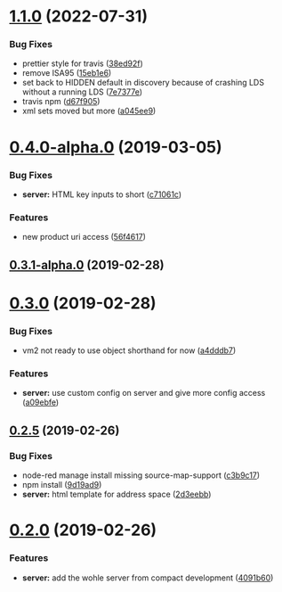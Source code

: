 # [1.1.0](https://github.com/BiancoRoyal/node-red-contrib-opcua-server/compare/v0.4.0...v1.1.0) (2022-07-31)


### Bug Fixes

* prettier style for travis ([38ed92f](https://github.com/BiancoRoyal/node-red-contrib-opcua-server/commit/38ed92f9889a1e5035f73fe58896e6c3ff46472e))
* remove ISA95  ([15eb1e6](https://github.com/BiancoRoyal/node-red-contrib-opcua-server/commit/15eb1e6f65137d07806297b39a49186179478e77))
* set back to HIDDEN default in discovery because of crashing LDS without a running LDS  ([7e7377e](https://github.com/BiancoRoyal/node-red-contrib-opcua-server/commit/7e7377e2c1cc998dc425a8a21214258e94a203d8))
* travis npm ([d67f905](https://github.com/BiancoRoyal/node-red-contrib-opcua-server/commit/d67f9050dc05c46e0901d88029456ab017b04249))
* xml sets moved but more ([a045ee9](https://github.com/BiancoRoyal/node-red-contrib-opcua-server/commit/a045ee926f41902f97c2b3847d390ee3eb316d8a))



# [0.4.0-alpha.0](https://github.com/BiancoRoyal/node-red-contrib-opcua-server/compare/v0.3.1-alpha.0...v0.4.0-alpha.0) (2019-03-05)


### Bug Fixes

* **server:** HTML key inputs to short ([c71061c](https://github.com/BiancoRoyal/node-red-contrib-opcua-server/commit/c71061c77efd83e595c27862c8a884ef9b097498))


### Features

* new product uri access ([56f4617](https://github.com/BiancoRoyal/node-red-contrib-opcua-server/commit/56f4617e8074e26abbe1f205a4f834989b25738c))



## [0.3.1-alpha.0](https://github.com/BiancoRoyal/node-red-contrib-opcua-server/compare/v0.3.0...v0.3.1-alpha.0) (2019-02-28)



# [0.3.0](https://github.com/BiancoRoyal/node-red-contrib-opcua-server/compare/v0.3.0-alpha.2...v0.3.0) (2019-02-28)


### Bug Fixes

* vm2 not ready to use object shorthand for now ([a4dddb7](https://github.com/BiancoRoyal/node-red-contrib-opcua-server/commit/a4dddb7f5c0f263c2e24a39542337ac2ee09e4e7))


### Features

* **server:** use custom config on server and give more config access ([a09ebfe](https://github.com/BiancoRoyal/node-red-contrib-opcua-server/commit/a09ebfee1d62e8962c20327f840ee4f9ce47adf1))



## [0.2.5](https://github.com/BiancoRoyal/node-red-contrib-opcua-server/compare/v0.2.0...v0.2.5) (2019-02-26)


### Bug Fixes

* node-red manage install missing source-map-support ([c3b9c17](https://github.com/BiancoRoyal/node-red-contrib-opcua-server/commit/c3b9c17d18e6f9313c8ce4841879679d5516baa4))
* npm install ([9d19ad9](https://github.com/BiancoRoyal/node-red-contrib-opcua-server/commit/9d19ad9ebcc0b6c62daef45dcb3ea779c95e23d0))
* **server:** html template for address space ([2d3eebb](https://github.com/BiancoRoyal/node-red-contrib-opcua-server/commit/2d3eebb9410136e57b3409332c5a89226cdb414b))



# [0.2.0](https://github.com/BiancoRoyal/node-red-contrib-opcua-server/compare/v0.1.0...v0.2.0) (2019-02-26)


### Features

* **server:** add the wohle server from compact development ([4091b60](https://github.com/BiancoRoyal/node-red-contrib-opcua-server/commit/4091b604e4e34a582864a47b42630861b1742d3b))



